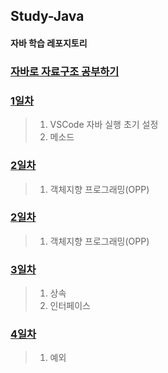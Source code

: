## Study-Java
#### 자바 학습 레포지토리

### [자바로 자료구조 공부하기]()

### [1일차](https://github.com/KangJeoungMi/Study-Java/blob/master/markdown/day01.md)
> 1. VSCode 자바 실행 초기 설정
> 2. 메소드

### [2일차](https://github.com/KangJeoungMi/Study-Java/blob/master/markdown/day02.md)
> 1. 객체지향 프로그래밍(OPP)

### [2일차](https://github.com/KangJeoungMi/Study-Java/blob/master/markdown/day02.md)
> 1. 객체지향 프로그래밍(OPP)

### [3일차](https://github.com/KangJeoungMi/Study-Java/blob/master/markdown/day03.md)
> 1. 상속
> 2. 인터페이스

### [4일차](https://github.com/KangJeoungMi/Study-Java/blob/master/markdown/day04.md)
> 1. 예외